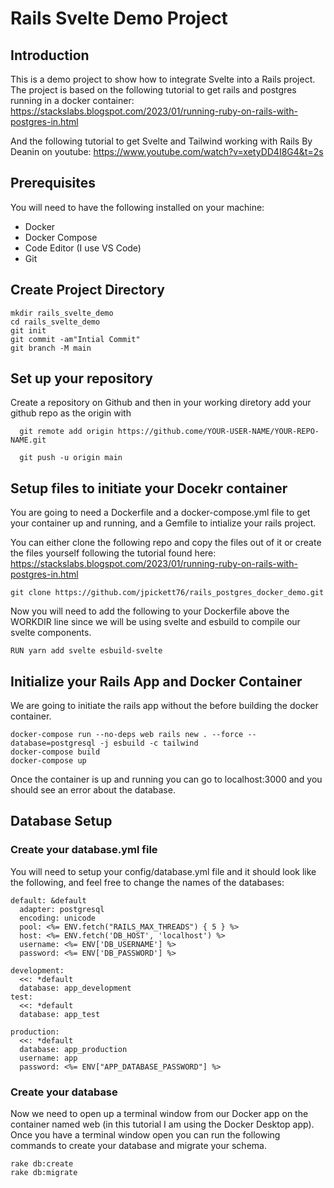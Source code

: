 # Rails Svelte Demo Project

## Introduction
This is a demo project to show how to integrate Svelte into a Rails project.  The project is based on the following tutorial to get rails and postgres running in a docker container:
https://stackslabs.blogspot.com/2023/01/running-ruby-on-rails-with-postgres-in.html

And the following tutorial to get Svelte and Tailwind working with Rails By Deanin on youtube:
https://www.youtube.com/watch?v=xetyDD4I8G4&t=2s

## Prerequisites
You will need to have the following installed on your machine:
- Docker
- Docker Compose
- Code Editor (I use VS Code)
- Git

## Create Project Directory
```
mkdir rails_svelte_demo
cd rails_svelte_demo
git init
git commit -am"Intial Commit"
git branch -M main
```


## Set up your repository
Create a repository on Github and then in your working diretory add your github repo as the origin with
```
  git remote add origin https://github.come/YOUR-USER-NAME/YOUR-REPO-NAME.git

  git push -u origin main
```

## Setup files to initiate your Docekr container
You are going to need a Dockerfile and a docker-compose.yml file to get your container up and running, and a Gemfile to intialize your rails project.

You can either clone the following repo and copy the files out of it or create the files yourself following the tutorial found here:
https://stackslabs.blogspot.com/2023/01/running-ruby-on-rails-with-postgres-in.html 
```
git clone https://github.com/jpickett76/rails_postgres_docker_demo.git
```
Now you will need to add the following to your Dockerfile above the WORKDIR line since we will be using svelte and esbuild to compile our svelte components.
```
RUN yarn add svelte esbuild-svelte
``` 
## Initialize your Rails App and Docker Container
We are going to initiate the rails app without the before building the docker container. 

```
docker-compose run --no-deps web rails new . --force --database=postgresql -j esbuild -c tailwind
docker-compose build
docker-compose up
```
Once the container is up and running you can go to localhost:3000 and you should see an error about the database. 

## Database Setup
### Create your database.yml file
You will need to setup your config/database.yml file and it should look like the following, and feel free to change the names of the databases:
```
default: &default
  adapter: postgresql
  encoding: unicode
  pool: <%= ENV.fetch("RAILS_MAX_THREADS") { 5 } %>
  host: <%= ENV.fetch('DB_HOST', 'localhost') %>
  username: <%= ENV['DB_USERNAME'] %>
  password: <%= ENV['DB_PASSWORD'] %>

development:
  <<: *default
  database: app_development
test:
  <<: *default
  database: app_test

production:
  <<: *default
  database: app_production
  username: app
  password: <%= ENV["APP_DATABASE_PASSWORD"] %>
```
### Create your database
Now we need to open up a terminal window from our Docker app on the container named web (in this tutorial I am using the Docker Desktop app).  Once you have a terminal window open you can run the following commands to create your database and migrate your schema.
```
rake db:create
rake db:migrate
```




